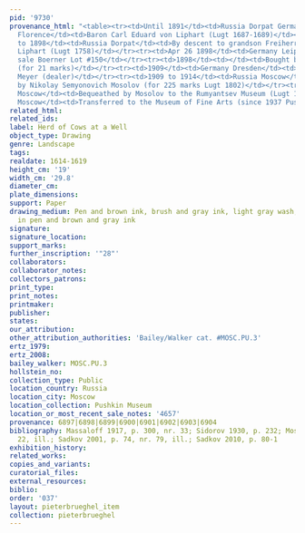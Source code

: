 ```yaml
---
pid: '9730'
provenance_html: "<table><tr><td>Until 1891</td><td>Russia Dorpat Germany Bonn Italy
  Florence</td><td>Baron Carl Eduard von Liphart (Lugt 1687-1689)</td></tr><tr><td>1891
  to 1898</td><td>Russia Dorpat</td><td>By descent to grandson Freiherr Reinhold von
  Liphart (Lugt 1758)</td></tr><tr><td>Apr 26 1898</td><td>Germany Leipzig</td><td>His
  sale Boerner Lot #150</td></tr><tr><td>1898</td><td></td><td>Bought by Scheltema
  (for 21 marks)</td></tr><tr><td>1909</td><td>Germany Dresden</td><td>Sale Franz
  Meyer (dealer)</td></tr><tr><td>1909 to 1914</td><td>Russia Moscow</td><td>Bought
  by Nikolay Semyonovich Mosolov (for 225 marks Lugt 1802)</td></tr><tr><td>1914</td><td>Russia
  Moscow</td><td>Bequeathed by Mosolov to the Rumyantsev Museum (Lugt 1524)</td></tr><tr><td>1924</td><td>Russia
  Moscow</td><td>Transferred to the Museum of Fine Arts (since 1937 Pushkin Museum)</td></tr></table>"
related_html:
related_ids:
label: Herd of Cows at a Well
object_type: Drawing
genre: Landscape
tags:
realdate: 1614-1619
height_cm: '19'
width_cm: '29.8'
diameter_cm:
plate_dimensions:
support: Paper
drawing_medium: Pen and brown ink, brush and gray ink, light gray wash, framing lines
  in pen and brown and gray ink
signature:
signature_location:
support_marks:
further_inscription: '"28"'
collaborators:
collaborator_notes:
collectors_patrons:
print_type:
print_notes:
printmaker:
publisher:
states:
our_attribution:
other_attribution_authorities: 'Bailey/Walker cat. #MOSC.PU.3'
ertz_1979:
ertz_2008:
bailey_walker: MOSC.PU.3
hollstein_no:
collection_type: Public
location_country: Russia
location_city: Moscow
location_collection: Pushkin Museum
location_or_most_recent_sale_notes: '4657'
provenance: 6897|6898|6899|6900|6901|6902|6903|6904
bibliography: Massaloff 1917, p. 300, nr. 33; Sidorov 1930, p. 232; Moscow 1959, p.
  22, ill.; Sadkov 2001, p. 74, nr. 79, ill.; Sadkov 2010, p. 80-1
exhibition_history:
related_works:
copies_and_variants:
curatorial_files:
external_resources:
biblio:
order: '037'
layout: pieterbrueghel_item
collection: pieterbrueghel
---
```

